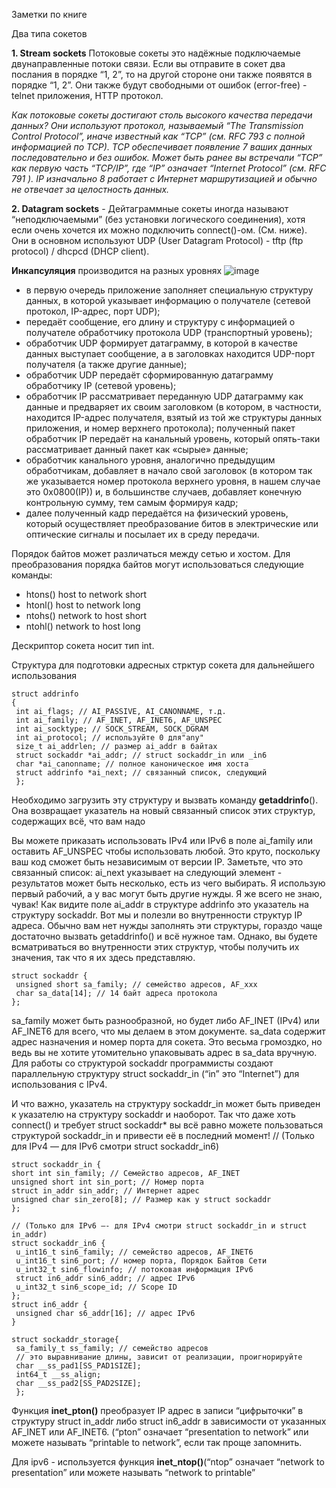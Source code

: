 Заметки по книге 

Два типа сокетов

**1. Stream sockets**
Потоковые сокеты это надёжные подключаемые двунаправленные потоки связи. Если вы отправите в сокет два послания в порядке “1, 2”, то на другой стороне они также появятся в порядке “1, 2”. Они также будут свободными от ошибок (error-free) - telnet приложения, HTTP протокол.

_Как потоковые сокеты достигают столь высокого качества передачи данных? Они
используют протокол, называемый “The Transmission Control Protocol”, иначе известный
как “TCP” (см. RFC 793 с полной информацией по TCP). TCP обеспечивает появление 7
ваших данных последовательно и без ошибок. Может быть ранее вы встречали “TCP” как
первую часть “TCP/IP”, где “IP” означает “Internet Protocol” (см. RFC 791 ). IP изначально 8
работает с Интернет маршрутизацией и обычно не отвечает за целостность данных._

**2. Datagram sockets** - Дейтаграммные сокеты иногда называют “неподключаемыми” (без установки логического соединения), хотя если очень хочется их можно подключить connect()-ом. (См. ниже). Они в основном используют UDP (User Datagram Protocol) - tftp (ftp protocol) / dhcpcd (DHCP client).

**Инкапсуляция** производится на разных уровнях 
![image](https://github.com/bakyt92/11_ft_irc/assets/40731866/4e6e973f-381f-4b17-8ff6-d91cee75a4cd)

- в первую очередь приложение заполняет специальную структуру данных, в которой указывает информацию о получателе (сетевой протокол, IP-адрес, порт UDP);
- передаёт сообщение, его длину и структуру с информацией о получателе обработчику протокола UDP (транспортный уровень);
- обработчик UDP формирует датаграмму, в которой в качестве данных выступает сообщение, а в заголовках находится UDP-порт получателя (а также другие данные);
- обработчик UDP передаёт сформированную датаграмму обработчику IP (сетевой уровень);
- обработчик IP рассматривает переданную UDP датаграмму как данные и предваряет их своим заголовком (в котором, в частности, находится IP-адрес получателя, взятый из той же структуры данных приложения, и номер верхнего протокола);
полученный пакет обработчик IP передаёт на канальный уровень, который опять-таки рассматривает данный пакет как «сырые» данные;
- обработчик канального уровня, аналогично предыдущим обработчикам, добавляет в начало свой заголовок (в котором так же указывается номер протокола верхнего уровня, в нашем случае это 0x0800(IP)) и, в большинстве случаев, добавляет конечную контрольную сумму, тем самым формируя кадр;
- далее полученный кадр передаётся на физический уровень, который осуществляет преобразование битов в электрические или оптические сигналы и посылает их в среду передачи.

Порядок байтов может различаться между сетью и хостом. 
Для преобразования порядка байтов могут использоваться следующие команды:
- htons() host to network short
- htonl() host to network long
- ntohs() network to host short
- ntohl() network to host long

Дескриптор сокета носит тип int. 

Структура для подготовки адресных стрктур сокета для дальнейшего использования 
```
struct addrinfo 
{
 int ai_flags; // AI_PASSIVE, AI_CANONNAME, т.д.
 int ai_family; // AF_INET, AF_INET6, AF_UNSPEC
 int ai_socktype; // SOCK_STREAM, SOCK_DGRAM
 int ai_protocol; // используйте 0 для"any"
 size_t ai_addrlen; // размер ai_addr в байтах
 struct sockaddr *ai_addr; // struct sockaddr_in или _in6
 char *ai_canonname; // полное каноническое имя хоста
 struct addrinfo *ai_next; // связанный список, следующий
 };
```

Необходимо загрузить эту структуру и вызвать команду **getaddrinfo**(). Она возвращает указатель на новый связанный список этих структур, содержащих всё, что вам надо

Вы можете приказать использовать IPv4 или IPv6 в поле ai_family или оставить
AF_UNSPEC чтобы использовать любой. Это круто, поскольку ваш код сможет быть
независимым от версии IP.
Заметьте, что это связанный список: ai_next указывает на следующий элемент -
результатов может быть несколько, есть из чего выбирать. Я использую первый рабочий,
а у вас могут быть другие нужды. Я же всего не знаю, чувак!
Как видите поле ai_addr в структуре addrinfo это указатель на структуру
sockaddr. Вот мы и полезли во внутренности структур IP адреса.
Обычно вам нет нужды заполнять эти структуры, гораздо чаще достаточно вызвать
getaddrinfo() и всё нужное там. Однако, вы будете всматриваться во внутренности
этих структур, чтобы получить их значения, так что я их здесь представляю. 

```
struct sockaddr {
 unsigned short sa_family; // семейство адресов, AF_xxx
 char sa_data[14]; // 14 байт адреса протокола
}; 
```
sa_family может быть разнообразной, но будет либо AF_INET (IPv4) или AF_INET6
для всего, что мы делаем в этом документе.
sa_data содержит адрес назначения и номер порта для сокета. Это весьма громоздко,
но ведь вы не хотите утомительно упаковывать адрес в sa_data вручную.
Для работы со структурой sockaddr программисты создают параллельную структуру
struct sockaddr_in (“in” это “Internet”) для использования с IPv4.

И что важно, указатель на структуру sockaddr_in может быть приведен к указателю
на структуру sockaddr и наоборот. Так что даже хоть connect() и требует struct
sockaddr* вы всё равно можете пользоваться структурой sockaddr_in и привести её в
последний момент!
 // (Только для IPv4 — для IPv6 смотри struct sockaddr_in6)
 ```
struct sockaddr_in {
 short int sin_family; // Семейство адресов, AF_INET
 unsigned short int sin_port; // Номер порта
 struct in_addr sin_addr; // Интернет адрес
 unsigned char sin_zero[8]; // Размер как у struct sockaddr
};
```
```
// (Только для IPv6 —- для IPv4 смотри struct sockaddr_in и struct in_addr)
struct sockaddr_in6 {
 u_int16_t sin6_family; // семейство адресов, AF_INET6
 u_int16_t sin6_port; // номер порта, Порядок Байтов Сети
 u_int32_t sin6_flowinfo; // потоковая информация IPv6
 struct in6_addr sin6_addr; // адрес IPv6
 u_int32_t sin6_scope_id; // Scope ID
};
struct in6_addr {
 unsigned char s6_addr[16]; // адрес IPv6
}
```

```
struct sockaddr_storage{
 sa_family_t ss_family; // семейство адресов
 // это выравнивание длины, зависит от реализации, проигнорируйте
 char __ss_pad1[SS_PAD1SIZE];
 int64_t __ss_align;
 char __ss_pad2[SS_PAD2SIZE];
 };
```

Функция **inet_pton()** преобразует IP адрес в записи “цифрыточки” в структуру struct in_addr либо struct in6_addr в зависимости от указанных AF_INET или AF_INET6. (“pton” означает “presentation to network” или можете
называть “printable to network”, если так проще запомнить.

Для ipv6 - используется функция **inet_ntop()**(“ntop” означает “network to presentation” или можете называть “network to printable”
